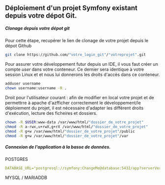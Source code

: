 ## Déploiement d'un projet Symfony existant depuis votre dépot Git.

##### Clonage depuis votre dépot git
Pour cette étape, recupérer le lien de clonage de votre projet depuis le dépot Github
```bash
git clone https://github.com/"votre_login_git"/"votreprojet".git
```

Pour assurer votre développement futur depuis un IDE, il vous faut créer un compte _user_ dans votre conteneur. Ce dernier sera identique à votre session Linux et et nous lui donnerons les droits d'accès dans ce conteneur.

```bash
adduser username
chown username:username -R .
```

Droit pour l'utilisateur courant : afin de modifier en local votre projet et de permettrre à apache d'azfficher correctement le développement/le déploiement du projet, il est nécessaire d'adapter les différent droits d'exécution, lecture des ficheires et dossiers.

```bash
chown -R $USER:www-data /var/www/html/"dossier_de_votre_projet"
chmod -R a-rwx,u+rwX,g+rX /var/www/html/"dossier_de_votre_projet"
chmod -R g+w /var/www/html/"dossier_de_votre_projet"/public
chmod -R g+w /var/www/html/"dossier_de_votre_projet"/var
```

##### Connexion de l'application à la basse de données.  

POSTGRES
```yaml
DATABASE_URL="postgresql://symfony:ChangeMe@database:5432/app?serverVersion=13&charset=utf8"
```
MYSQL / MARIADDB
